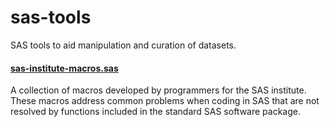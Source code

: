 sas-tools
=========

SAS tools to aid manipulation and curation of datasets.

#### [sas-institute-macros.sas](https://github.com/sleepepi/sas-tools/tree/master/sas-institute-macros.sas)
A collection of macros developed by programmers for the SAS institute. These macros address common problems
when coding in SAS that are not resolved by functions included in the standard SAS software package.
